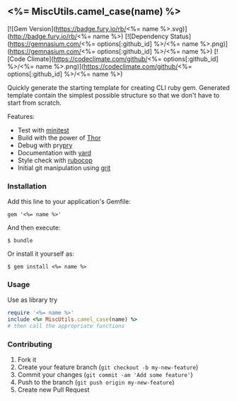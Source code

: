 ## <%= MiscUtils.camel_case(name) %>

[![Gem Version](https://badge.fury.io/rb/<%= name %>.svg)](http://badge.fury.io/rb/<%= name %>)
[![Dependency Status](https://gemnasium.com/<%= options[:github_id] %>/<%= name %>.png)](https://gemnasium.com/<%= options[:github_id] %>/<%= name %>)
[![Code Climate](https://codeclimate.com/github/<%= options[:github_id] %>/<%= name %>.png)](https://codeclimate.com/github/<%= options[:github_id] %>/<%= name %>)

Quickly generate the starting template for creating CLI ruby gem.
Generated template contain the simplest possible structure so that we don't have
to start from scratch.

Features:

- Test with [minitest][]
- Build with the power of [Thor][]
- Debug with pry[pry][]
- Documentation with [yard][]
- Style check with [rubocop][]
- Initial git manipulation using [grit][]

### Installation

Add this line to your application's Gemfile:

    gem '<%= name %>'

And then execute:

    $ bundle

Or install it yourself as:

    $ gem install <%= name %>

### Usage

Use as library try

```ruby
require '<%= name %>'
include <%= MiscUtils.camel_case(name) %>
# then call the appropriate functions
```

### Contributing

1. Fork it
2. Create your feature branch (`git checkout -b my-new-feature`)
3. Commit your changes (`git commit -am 'Add some feature'`)
4. Push to the branch (`git push origin my-new-feature`)
5. Create new Pull Request

[thor]: https://github.com/erikhuda/thor
[minitest]: https://github.com/seattlerb/minitest
[yard]: https://github.com/lsegal/yard
[pry]: https://github.com/pry/pry
[rubocop]: https://github.com/bbatsov/rubocop
[grit]: https://github.com/mojombo/grit
